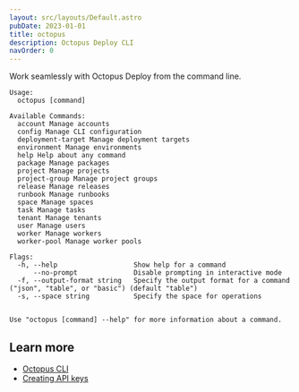 ```yaml
---
layout: src/layouts/Default.astro
pubDate: 2023-01-01
title: octopus
description: Octopus Deploy CLI
navOrder: 0
---
```


Work seamlessly with Octopus Deploy from the command line.


```
Usage:
  octopus [command]

Available Commands:
  account Manage accounts
  config Manage CLI configuration
  deployment-target Manage deployment targets
  environment Manage environments
  help Help about any command
  package Manage packages
  project Manage projects
  project-group Manage project groups
  release Manage releases
  runbook Manage runbooks
  space Manage spaces
  task Manage tasks
  tenant Manage tenants
  user Manage users
  worker Manage workers
  worker-pool Manage worker pools

Flags:
  -h, --help                   Show help for a command
      --no-prompt              Disable prompting in interactive mode
  -f, --output-format string   Specify the output format for a command ("json", "table", or "basic") (default "table")
  -s, --space string           Specify the space for operations


Use "octopus [command] --help" for more information about a command.
```

## Learn more

- [Octopus CLI](/docs/octopus-rest-api/cli/)
- [Creating API keys](/docs/octopus-rest-api/how-to-create-an-api-key/)
